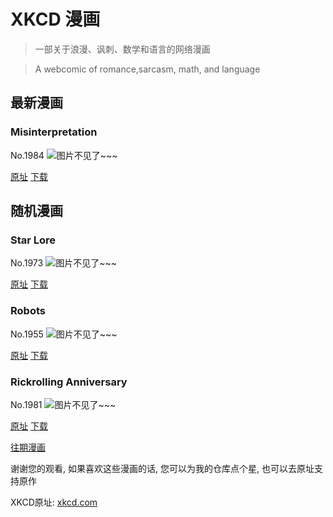 # XKCD 漫画


> 一部关于浪漫、讽刺、数学和语言的网络漫画

> A webcomic of romance,sarcasm, math, and language


## 最新漫画
### Misinterpretation
No.1984
![图片不见了~~~](https://imgs.xkcd.com/comics/misinterpretation.png)

[原址](https://xkcd.com//1984) [下载](https://imgs.xkcd.com/comics/misinterpretation.png)



## 随机漫画
### Star Lore
No.1973
![图片不见了~~~](https://imgs.xkcd.com/comics/star_lore.png)

[原址](https://xkcd.com//1973) [下载](https://imgs.xkcd.com/comics/star_lore.png)



### Robots
No.1955
![图片不见了~~~](https://imgs.xkcd.com/comics/robots.png)

[原址](https://xkcd.com//1955) [下载](https://imgs.xkcd.com/comics/robots.png)



### Rickrolling Anniversary
No.1981
![图片不见了~~~](https://imgs.xkcd.com/comics/rickrolling_anniversary.png)

[原址](https://xkcd.com//1981) [下载](https://imgs.xkcd.com/comics/rickrolling_anniversary.png)



[往期漫画](image/)

谢谢您的观看, 如果喜欢这些漫画的话, 
您可以为我的仓库点个星, 也可以去原址支持原作

XKCD原址: [xkcd.com](https://xkcd.com)

